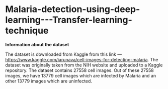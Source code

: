 # Malaria-detection-using-deep-learning---Transfer-learning-technique

**Information about the dataset**

The dataset is downloaded from Kaggle from this link — https://www.kaggle.com/iarunava/cell-images-for-detecting-malaria. The dataset was originally taken from the NIH website and uploaded to a Kaggle repository. The dataset contains 27558 cell images. Out of these 27558 images, we have 13779 cell images which are infected by Malaria and an other 13779 images which are uninfected.
